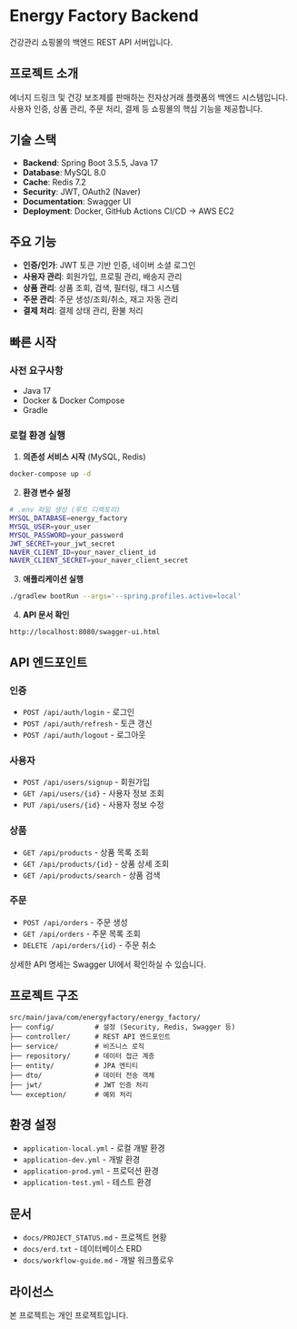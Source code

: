 # Energy Factory Backend

건강관리 쇼핑몰의 백엔드 REST API 서버입니다.

## 프로젝트 소개

에너지 드링크 및 건강 보조제를 판매하는 전자상거래 플랫폼의 백엔드 시스템입니다.
사용자 인증, 상품 관리, 주문 처리, 결제 등 쇼핑몰의 핵심 기능을 제공합니다.

## 기술 스택

- **Backend**: Spring Boot 3.5.5, Java 17
- **Database**: MySQL 8.0
- **Cache**: Redis 7.2
- **Security**: JWT, OAuth2 (Naver)
- **Documentation**: Swagger UI
- **Deployment**: Docker, GitHub Actions CI/CD → AWS EC2

## 주요 기능

- **인증/인가**: JWT 토큰 기반 인증, 네이버 소셜 로그인
- **사용자 관리**: 회원가입, 프로필 관리, 배송지 관리
- **상품 관리**: 상품 조회, 검색, 필터링, 태그 시스템
- **주문 관리**: 주문 생성/조회/취소, 재고 자동 관리
- **결제 처리**: 결제 상태 관리, 환불 처리

## 빠른 시작

### 사전 요구사항

- Java 17
- Docker & Docker Compose
- Gradle

### 로컬 환경 실행

1. **의존성 서비스 시작** (MySQL, Redis)
```bash
docker-compose up -d
```

2. **환경 변수 설정**
```bash
# .env 파일 생성 (루트 디렉토리)
MYSQL_DATABASE=energy_factory
MYSQL_USER=your_user
MYSQL_PASSWORD=your_password
JWT_SECRET=your_jwt_secret
NAVER_CLIENT_ID=your_naver_client_id
NAVER_CLIENT_SECRET=your_naver_client_secret
```

3. **애플리케이션 실행**
```bash
./gradlew bootRun --args='--spring.profiles.active=local'
```

4. **API 문서 확인**
```
http://localhost:8080/swagger-ui.html
```

## API 엔드포인트

### 인증
- `POST /api/auth/login` - 로그인
- `POST /api/auth/refresh` - 토큰 갱신
- `POST /api/auth/logout` - 로그아웃

### 사용자
- `POST /api/users/signup` - 회원가입
- `GET /api/users/{id}` - 사용자 정보 조회
- `PUT /api/users/{id}` - 사용자 정보 수정

### 상품
- `GET /api/products` - 상품 목록 조회
- `GET /api/products/{id}` - 상품 상세 조회
- `GET /api/products/search` - 상품 검색

### 주문
- `POST /api/orders` - 주문 생성
- `GET /api/orders` - 주문 목록 조회
- `DELETE /api/orders/{id}` - 주문 취소

상세한 API 명세는 Swagger UI에서 확인하실 수 있습니다.

## 프로젝트 구조

```
src/main/java/com/energyfactory/energy_factory/
├── config/          # 설정 (Security, Redis, Swagger 등)
├── controller/      # REST API 엔드포인트
├── service/         # 비즈니스 로직
├── repository/      # 데이터 접근 계층
├── entity/          # JPA 엔티티
├── dto/             # 데이터 전송 객체
├── jwt/             # JWT 인증 처리
└── exception/       # 예외 처리
```

## 환경 설정

- `application-local.yml` - 로컬 개발 환경
- `application-dev.yml` - 개발 환경
- `application-prod.yml` - 프로덕션 환경
- `application-test.yml` - 테스트 환경

## 문서

- `docs/PROJECT_STATUS.md` - 프로젝트 현황
- `docs/erd.txt` - 데이터베이스 ERD
- `docs/workflow-guide.md` - 개발 워크플로우

## 라이선스

본 프로젝트는 개인 프로젝트입니다.
